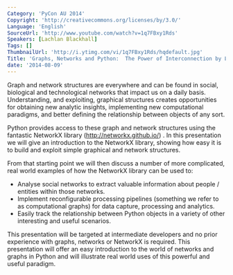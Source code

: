 ```yaml
---
Category: 'PyCon AU 2014'
Copyright: 'http://creativecommons.org/licenses/by/3.0/'
Language: 'English'
SourceUrl: 'http://www.youtube.com/watch?v=1q7FBxy1Rds'
Speakers: [Lachlan Blackhall]
Tags: []
ThumbnailUrl: 'http://i.ytimg.com/vi/1q7FBxy1Rds/hqdefault.jpg'
Title: 'Graphs, Networks and Python:  The Power of Interconnection by Lachlan Blackhall'
date: '2014-08-09'
---
```

Graph and network structures are everywhere and can be found in social, biological and technological networks that impact us on a daily basis. Understanding, and exploiting, graphical structures creates opportunities for obtaining new analytic insights, implementing new computational paradigms, and better defining the relationship between objects of any sort.

Python provides access to these graph and network structures using the fantastic NetworkX library (http://networkx.github.io/) .  In this presentation we will give an introduction to the NetworkX library, showing how easy it is to build and exploit simple graphical and network structures.

From that starting point we will then discuss a number of more complicated, real world examples of how the NetworkX library can be used to:
 - Analyse social networks to extract valuable information about people / entities within those networks.
 - Implement reconfigurable processing pipelines (something we refer to as computational graphs) for data capture, processing and analytics.
 - Easily track the relationship between Python objects in a variety of other interesting and useful scenarios.

This presentation will be targeted at intermediate developers and no prior experience with graphs, networks or NetworkX is required. This presentation will offer an easy introduction to the world of networks and graphs in Python and will illustrate real world uses of this powerful and useful paradigm.